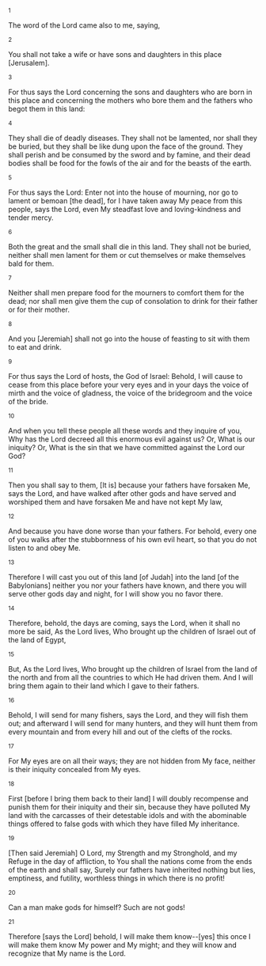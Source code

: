 <sup>1</sup> 

The word of the Lord came also to me, saying, 

<sup>2</sup> 

You shall not take a wife or have sons and daughters in this place [Jerusalem]. 

<sup>3</sup> 

For thus says the Lord concerning the sons and daughters who are born in this place and concerning the mothers who bore them and the fathers who begot them in this land: 

<sup>4</sup> 

They shall die of deadly diseases. They shall not be lamented, nor shall they be buried, but they shall be like dung upon the face of the ground. They shall perish and be consumed by the sword and by famine, and their dead bodies shall be food for the fowls of the air and for the beasts of the earth. 

<sup>5</sup> 

For thus says the Lord: Enter not into the house of mourning, nor go to lament or bemoan [the dead], for I have taken away My peace from this people, says the Lord, even My steadfast love and loving-kindness and tender mercy. 

<sup>6</sup> 

Both the great and the small shall die in this land. They shall not be buried, neither shall men lament for them or cut themselves or make themselves bald for them. 

<sup>7</sup> 

Neither shall men prepare food for the mourners to comfort them for the dead; nor shall men give them the cup of consolation to drink for their father or for their mother. 

<sup>8</sup> 

And you [Jeremiah] shall not go into the house of feasting to sit with them to eat and drink. 

<sup>9</sup> 

For thus says the Lord of hosts, the God of Israel: Behold, I will cause to cease from this place before your very eyes and in your days the voice of mirth and the voice of gladness, the voice of the bridegroom and the voice of the bride. 

<sup>10</sup> 

And when you tell these people all these words and they inquire of you, Why has the Lord decreed all this enormous evil against us? Or, What is our iniquity? Or, What is the sin that we have committed against the Lord our God? 

<sup>11</sup> 

Then you shall say to them, [It is] because your fathers have forsaken Me, says the Lord, and have walked after other gods and have served and worshiped them and have forsaken Me and have not kept My law, 

<sup>12</sup> 

And because you have done worse than your fathers. For behold, every one of you walks after the stubbornness of his own evil heart, so that you do not listen to and obey Me. 

<sup>13</sup> 

Therefore I will cast you out of this land [of Judah] into the land [of the Babylonians] neither you nor your fathers have known, and there you will serve other gods day and night, for I will show you no favor there. 

<sup>14</sup> 

Therefore, behold, the days are coming, says the Lord, when it shall no more be said, As the Lord lives, Who brought up the children of Israel out of the land of Egypt, 

<sup>15</sup> 

But, As the Lord lives, Who brought up the children of Israel from the land of the north and from all the countries to which He had driven them. And I will bring them again to their land which I gave to their fathers. 

<sup>16</sup> 

Behold, I will send for many fishers, says the Lord, and they will fish them out; and afterward I will send for many hunters, and they will hunt them from every mountain and from every hill and out of the clefts of the rocks. 

<sup>17</sup> 

For My eyes are on all their ways; they are not hidden from My face, neither is their iniquity concealed from My eyes. 

<sup>18</sup> 

First [before I bring them back to their land] I will doubly recompense and punish them for their iniquity and their sin, because they have polluted My land with the carcasses of their detestable idols and with the abominable things offered to false gods with which they have filled My inheritance. 

<sup>19</sup> 

[Then said Jeremiah] O Lord, my Strength and my Stronghold, and my Refuge in the day of affliction, to You shall the nations come from the ends of the earth and shall say, Surely our fathers have inherited nothing but lies, emptiness, and futility, worthless things in which there is no profit! 

<sup>20</sup> 

Can a man make gods for himself? Such are not gods! 

<sup>21</sup> 

Therefore [says the Lord] behold, I will make them know--[yes] this once I will make them know My power and My might; and they will know and recognize that My name is the Lord.